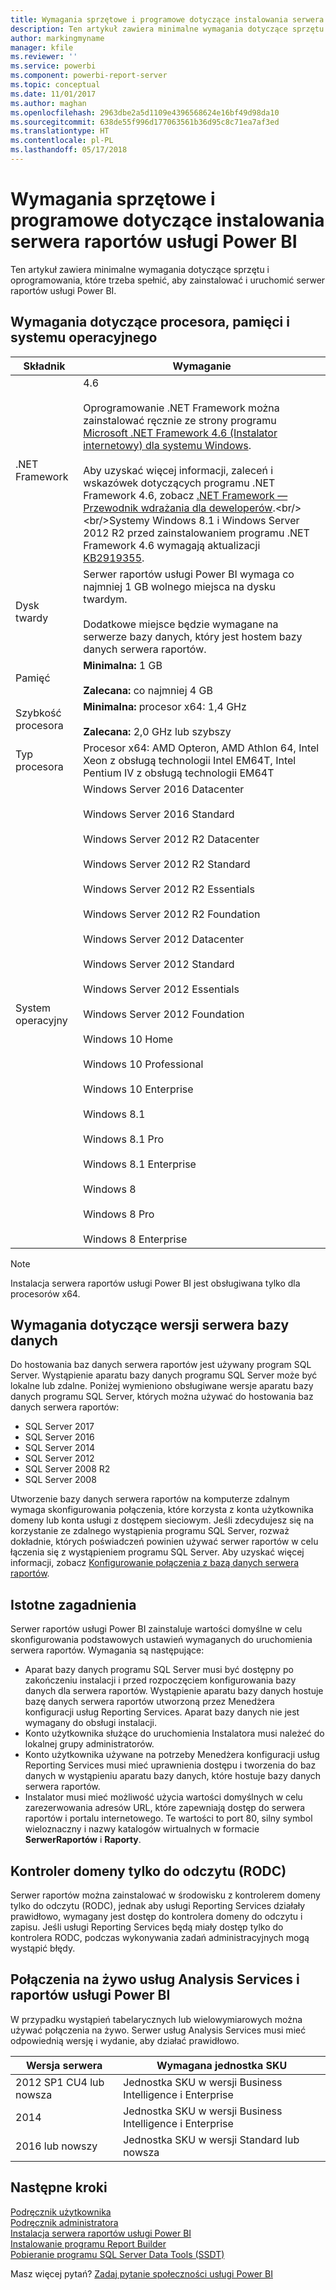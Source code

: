 ```yaml
---
title: Wymagania sprzętowe i programowe dotyczące instalowania serwera raportów usługi Power BI
description: Ten artykuł zawiera minimalne wymagania dotyczące sprzętu i oprogramowania, które trzeba spełnić, aby zainstalować i uruchomić serwer raportów usługi Power BI.
author: markingmyname
manager: kfile
ms.reviewer: ''
ms.service: powerbi
ms.component: powerbi-report-server
ms.topic: conceptual
ms.date: 11/01/2017
ms.author: maghan
ms.openlocfilehash: 2963dbe2a5d1109e4396568624e16bf49d98da10
ms.sourcegitcommit: 638de55f996d177063561b36d95c8c71ea7af3ed
ms.translationtype: HT
ms.contentlocale: pl-PL
ms.lasthandoff: 05/17/2018
---
```

# <a name="hardware-and-software-requirements-for-installing-power-bi-report-server"></a>Wymagania sprzętowe i programowe dotyczące instalowania serwera raportów usługi Power BI
Ten artykuł zawiera minimalne wymagania dotyczące sprzętu i oprogramowania, które trzeba spełnić, aby zainstalować i uruchomić serwer raportów usługi Power BI.

## <a name="processor-memory-and-operating-system-requirements"></a>Wymagania dotyczące procesora, pamięci i systemu operacyjnego
| Składnik | Wymaganie |
| --- | --- |
| .NET Framework |4.6<br><br>Oprogramowanie .NET Framework można zainstalować ręcznie ze strony programu [Microsoft .NET Framework 4.6 (Instalator internetowy) dla systemu Windows](http://support.microsoft.com/kb/3045560).<br/><br/> Aby uzyskać więcej informacji, zaleceń i wskazówek dotyczących programu .NET Framework 4.6, zobacz [.NET Framework — Przewodnik wdrażania dla deweloperów](http://msdn.microsoft.com/library/ee942965\(v=vs.110\).aspx).<br/><br/>Systemy Windows 8.1 i Windows Server 2012 R2 przed zainstalowaniem programu .NET Framework 4.6 wymagają aktualizacji [KB2919355](http://support.microsoft.com/kb/2919355). |
| Dysk twardy |Serwer raportów usługi Power BI wymaga co najmniej 1 GB wolnego miejsca na dysku twardym.<br><br>Dodatkowe miejsce będzie wymagane na serwerze bazy danych, który jest hostem bazy danych serwera raportów. |
| Pamięć |**Minimalna:** 1 GB<br/><br/> **Zalecana:** co najmniej 4 GB |
| Szybkość procesora |**Minimalna:** procesor x64: 1,4 GHz<br/><br/> **Zalecana:** 2,0 GHz lub szybszy |
| Typ procesora |Procesor x64: AMD Opteron, AMD Athlon 64, Intel Xeon z obsługą technologii Intel EM64T, Intel Pentium IV z obsługą technologii EM64T |
| System operacyjny |Windows Server 2016 Datacenter<br><br>Windows Server 2016 Standard<br><br>Windows Server 2012 R2 Datacenter<br><br>Windows Server 2012 R2 Standard<br><br>Windows Server 2012 R2 Essentials<br><br>Windows Server 2012 R2 Foundation<br><br>Windows Server 2012 Datacenter<br><br>Windows Server 2012 Standard<br><br>Windows Server 2012 Essentials<br><br>Windows Server 2012 Foundation<br><br>Windows 10 Home<br><br>Windows 10 Professional<br><br>Windows 10 Enterprise<br><br>Windows 8.1<br><br>Windows 8.1 Pro<br><br>Windows 8.1 Enterprise<br><br>Windows 8<br><br>Windows 8 Pro<br><br>Windows 8 Enterprise |

> [!NOTE]
> Instalacja serwera raportów usługi Power BI jest obsługiwana tylko dla procesorów x64.
> 
> 

## <a name="database-server-version-requirements"></a>Wymagania dotyczące wersji serwera bazy danych
Do hostowania baz danych serwera raportów jest używany program SQL Server. Wystąpienie aparatu bazy danych programu SQL Server może być lokalne lub zdalne. Poniżej wymieniono obsługiwane wersje aparatu bazy danych programu SQL Server, których można używać do hostowania baz danych serwera raportów:

* SQL Server 2017
* SQL Server 2016
* SQL Server 2014
* SQL Server 2012
* SQL Server 2008 R2
* SQL Server 2008

Utworzenie bazy danych serwera raportów na komputerze zdalnym wymaga skonfigurowania połączenia, które korzysta z konta użytkownika domeny lub konta usługi z dostępem sieciowym. Jeśli zdecydujesz się na korzystanie ze zdalnego wystąpienia programu SQL Server, rozważ dokładnie, których poświadczeń powinien używać serwer raportów w celu łączenia się z wystąpieniem programu SQL Server. Aby uzyskać więcej informacji, zobacz [Konfigurowanie połączenia z bazą danych serwera raportów](https://docs.microsoft.com/sql/reporting-services/install-windows/configure-a-report-server-database-connection-ssrs-configuration-manager).

## <a name="considerations"></a>Istotne zagadnienia
Serwer raportów usługi Power BI zainstaluje wartości domyślne w celu skonfigurowania podstawowych ustawień wymaganych do uruchomienia serwera raportów. Wymagania są następujące:

* Aparat bazy danych programu SQL Server musi być dostępny po zakończeniu instalacji i przed rozpoczęciem konfigurowania bazy danych dla serwera raportów. Wystąpienie aparatu bazy danych hostuje bazę danych serwera raportów utworzoną przez Menedżera konfiguracji usług Reporting Services. Aparat bazy danych nie jest wymagany do obsługi instalacji.
* Konto użytkownika służące do uruchomienia Instalatora musi należeć do lokalnej grupy administratorów.
* Konto użytkownika używane na potrzeby Menedżera konfiguracji usług Reporting Services musi mieć uprawnienia dostępu i tworzenia do baz danych w wystąpieniu aparatu bazy danych, które hostuje bazy danych serwera raportów.
* Instalator musi mieć możliwość użycia wartości domyślnych w celu zarezerwowania adresów URL, które zapewniają dostęp do serwera raportów i portalu internetowego. Te wartości to port 80, silny symbol wieloznaczny i nazwy katalogów wirtualnych w formacie **SerwerRaportów** i **Raporty**.

## <a name="read-only-domain-controller-rodc"></a>Kontroler domeny tylko do odczytu (RODC)
 Serwer raportów można zainstalować w środowisku z kontrolerem domeny tylko do odczytu (RODC), jednak aby usługi Reporting Services działały prawidłowo, wymagany jest dostęp do kontrolera domeny do odczytu i zapisu. Jeśli usługi Reporting Services będą miały dostęp tylko do kontrolera RODC, podczas wykonywania zadań administracyjnych mogą wystąpić błędy.

## <a name="power-bi-reports-and-analysis-services-live-connections"></a>Połączenia na żywo usług Analysis Services i raportów usługi Power BI
W przypadku wystąpień tabelarycznych lub wielowymiarowych można używać połączenia na żywo. Serwer usług Analysis Services musi mieć odpowiednią wersję i wydanie, aby działać prawidłowo.

| **Wersja serwera** | **Wymagana jednostka SKU** |
| --- | --- |
| 2012 SP1 CU4 lub nowsza |Jednostka SKU w wersji Business Intelligence i Enterprise |
| 2014 |Jednostka SKU w wersji Business Intelligence i Enterprise |
| 2016 lub nowszy |Jednostka SKU w wersji Standard lub nowsza |

## <a name="next-steps"></a>Następne kroki
[Podręcznik użytkownika](user-handbook-overview.md)  
[Podręcznik administratora](admin-handbook-overview.md)  
[Instalacja serwera raportów usługi Power BI](install-report-server.md)  
[Instalowanie programu Report Builder](https://docs.microsoft.com/sql/reporting-services/install-windows/install-report-builder)  
[Pobieranie programu SQL Server Data Tools (SSDT)](http://go.microsoft.com/fwlink/?LinkID=616714)

Masz więcej pytań? [Zadaj pytanie społeczności usługi Power BI](https://community.powerbi.com/)

